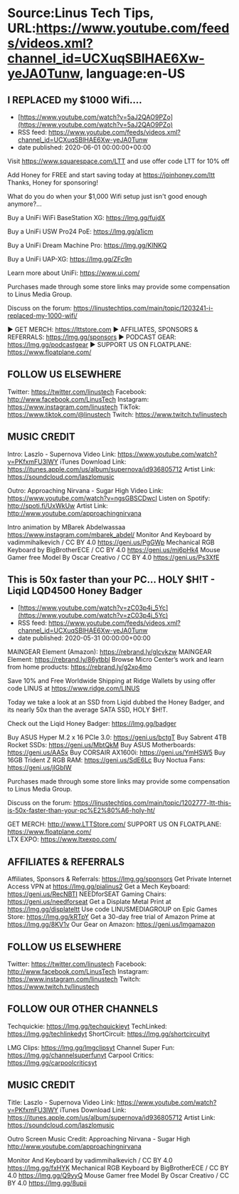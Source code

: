 # Source:Linus Tech Tips, URL:https://www.youtube.com/feeds/videos.xml?channel_id=UCXuqSBlHAE6Xw-yeJA0Tunw, language:en-US

## I REPLACED my $1000 Wifi....
 - [https://www.youtube.com/watch?v=5aJ2QAO9PZo](https://www.youtube.com/watch?v=5aJ2QAO9PZo)
 - RSS feed: https://www.youtube.com/feeds/videos.xml?channel_id=UCXuqSBlHAE6Xw-yeJA0Tunw
 - date published: 2020-06-01 00:00:00+00:00

Visit https://www.squarespace.com/LTT and use offer code LTT for 10% off

Add Honey for FREE and start saving today at https://joinhoney.com/ltt
Thanks, Honey for sponsoring!

What do you do when your $1,000 Wifi setup just isn't good enough anymore?...


Buy a UniFi WiFi BaseStation XG: https://lmg.gg/fujdX

Buy a UniFi USW Pro24 PoE: https://lmg.gg/a1icm

Buy a UniFi Dream Machine Pro: https://lmg.gg/KlNKQ

Buy a UniFi UAP-XG: https://lmg.gg/ZFc9n

Learn more about UniFi: https://www.ui.com/

Purchases made through some store links may provide some compensation to Linus Media Group.

Discuss on the forum: https://linustechtips.com/main/topic/1203241-i-replaced-my-1000-wifi/

► GET MERCH: https://lttstore.com
► AFFILIATES, SPONSORS & REFERRALS: https://lmg.gg/sponsors
► PODCAST GEAR: https://lmg.gg/podcastgear
► SUPPORT US ON FLOATPLANE: https://www.floatplane.com/

FOLLOW US ELSEWHERE
---------------------------------------------------  
Twitter: https://twitter.com/linustech
Facebook: http://www.facebook.com/LinusTech
Instagram: https://www.instagram.com/linustech
TikTok: https://www.tiktok.com/@linustech
Twitch: https://www.twitch.tv/linustech

MUSIC CREDIT
---------------------------------------------------
Intro: Laszlo - Supernova
Video Link: https://www.youtube.com/watch?v=PKfxmFU3lWY
iTunes Download Link: https://itunes.apple.com/us/album/supernova/id936805712
Artist Link: https://soundcloud.com/laszlomusic

Outro: Approaching Nirvana - Sugar High
Video Link: https://www.youtube.com/watch?v=ngsGBSCDwcI
Listen on Spotify: http://spoti.fi/UxWkUw
Artist Link: http://www.youtube.com/approachingnirvana

Intro animation by MBarek Abdelwassaa https://www.instagram.com/mbarek_abdel/
Monitor And Keyboard by vadimmihalkevich / CC BY 4.0  https://geni.us/PgGWp
Mechanical RGB Keyboard by BigBrotherECE / CC BY 4.0 https://geni.us/mj6pHk4
Mouse Gamer free Model By Oscar Creativo / CC BY 4.0 https://geni.us/Ps3XfE

## This is 50x faster than your PC… HOLY $H!T - Liqid LQD4500 Honey Badger
 - [https://www.youtube.com/watch?v=zC03p4j_5Yc](https://www.youtube.com/watch?v=zC03p4j_5Yc)
 - RSS feed: https://www.youtube.com/feeds/videos.xml?channel_id=UCXuqSBlHAE6Xw-yeJA0Tunw
 - date published: 2020-05-31 00:00:00+00:00

MAINGEAR Element (Amazon): https://rebrand.ly/glcvkzw
MAINGEAR Element: https://rebrand.ly/86ytbbl
Browse Micro Center’s work and learn from home products: https://rebrand.ly/g2xo4mo

Save 10% and Free Worldwide Shipping at Ridge Wallets by using offer code LINUS at https://www.ridge.com/LINUS

Today we take a look at an SSD from Liqid dubbed the Honey Badger, and its nearly 50x than the average SATA SSD, HOLY $H!T.

Check out the Liqid Honey Badger: https://lmg.gg/badger

Buy ASUS Hyper M.2 x 16 PCIe 3.0: https://geni.us/bctgT
Buy Sabrent 4TB Rocket SSDs: https://geni.us/MbtQkM
Buy ASUS Motherboards: https://geni.us/AASx
Buy CORSAIR AX1600i: https://geni.us/YmHSW5
Buy 16GB Trident Z RGB RAM: https://geni.us/SdE6Lc
Buy Noctua Fans: https://geni.us/jlGbIW

Purchases made through some store links may provide some compensation to Linus Media Group.

Discuss on the forum: https://linustechtips.com/main/topic/1202777-ltt-this-is-50x-faster-than-your-pc%E2%80%A6-holy-ht/

GET MERCH: http://www.LTTStore.com/
SUPPORT US ON FLOATPLANE: https://www.floatplane.com/  
LTX EXPO: https://www.ltxexpo.com/   

AFFILIATES & REFERRALS
---------------------------------------------------
Affiliates, Sponsors & Referrals: https://lmg.gg/sponsors
Get Private Internet Access VPN at https://lmg.gg/pialinus2
Get a Mech Keyboard: https://geni.us/RecNBTI
NEEDforSEAT Gaming Chairs: https://geni.us/needforseat
Get a Displate Metal Print at https://lmg.gg/displateltt
Use code LINUSMEDIAGROUP on Epic Games Store: https://lmg.gg/kRTpY
Get a 30-day free trial of Amazon Prime at https://lmg.gg/8KV1v
Our Gear on Amazon: https://geni.us/lmgamazon
 
FOLLOW US ELSEWHERE
---------------------------------------------------  
Twitter: https://twitter.com/linustech
Facebook: http://www.facebook.com/LinusTech
Instagram: https://www.instagram.com/linustech
Twitch: https://www.twitch.tv/linustech

FOLLOW OUR OTHER CHANNELS
---------------------------------------------------  
Techquickie: https://lmg.gg/techquickieyt
TechLinked: https://lmg.gg/techlinkedyt
ShortCircuit: https://lmg.gg/shortcircuityt

LMG Clips: https://lmg.gg/lmgclipsyt
Channel Super Fun: https://lmg.gg/channelsuperfunyt
Carpool Critics: https://lmg.gg/carpoolcriticsyt

MUSIC CREDIT
---------------------------------------------------  
Title: Laszlo - Supernova
Video Link: https://www.youtube.com/watch?v=PKfxmFU3lWY
iTunes Download Link: https://itunes.apple.com/us/album/supernova/id936805712
Artist Link: https://soundcloud.com/laszlomusic

Outro Screen Music Credit: Approaching Nirvana - Sugar High http://www.youtube.com/approachingnirvana

Monitor And Keyboard by vadimmihalkevich / CC BY 4.0 https://lmg.gg/fxHYK 
Mechanical RGB Keyboard by BigBrotherECE / CC BY 4.0 https://lmg.gg/Q9yyQ 
Mouse Gamer free Model By Oscar Creativo / CC BY 4.0 https://lmg.gg/8upii


